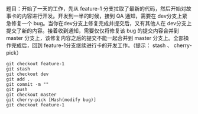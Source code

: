 题目：开始了一天的工作，先从 feature-1 分支拉取了最新的代码，然后开始对故事卡的内容进行开发。开发到一半的时候，接到 QA 通知，需要在 dev分支上紧急修复一个 bug。当你在dev分支上修复完成并提交后，又有其他人在 dev分支上提交了新的内容。接着收到通知，需要仅仅将修复该 bug 的提交内容合并到 master 分支上，该修复内容之后的提交不能一起合并到 master 分支上。全部操作完成后，回到 feature-1分支继续进行卡的开发工作。（提示： stash 、 cherry-pick）

```
git checkout feature-1
git stash
git checkout dev
git add .
git commit -m ""
git push
git checkout master
git cherry-pick [Hash(modify bug)]
git checkout feature-1
```